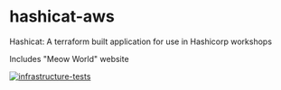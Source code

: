 # hashicat-aws
Hashicat: A terraform built application for use in Hashicorp workshops

Includes "Meow World" website

[![infrastructure-tests](https://github.com/hashicorp/hashicat-aws/actions/workflows/infrastructure-tests.yml/badge.svg)](https://github.com/hashicorp/hashicat-aws/actions/workflows/infrastructure-tests.yml)
